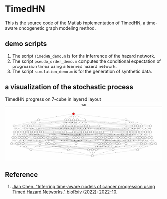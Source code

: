 # TimedHN
This is the source code of the Matlab implementation of TimedHN, a time-aware oncogenetic graph modeling method.<br />
## demo scripts
1. The script `TimedHN_demo.m` is for the inferrence of the hazard network.<br />
2. The script `pseudo_order_demo.m` computes the conditional expectation of progression times using a learned hazard network.<br />
3. The script `simulation_demo.m` is for the generation of synthetic data.<br />

## a visualization of the stochastic process
TimedHN progress on 7-cube in layered layout
![Test Image 1](layered_7_hypercube.gif)

## Reference
1. [Jian Chen. "Inferring time-aware models of cancer progression
using Timed Hazard Networks." bioRxiv (2022): 2022-10.](https://biorxiv.org/cgi/content/short/2022.10.23.513436v1)<br />


